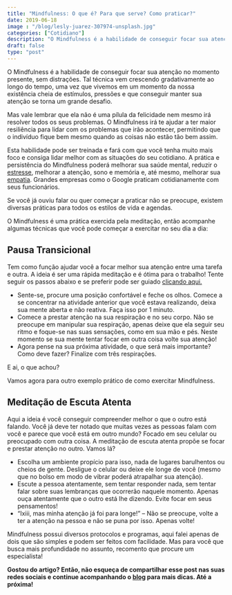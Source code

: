 ```yaml
---
title: "Mindfulness: O que é? Para que serve? Como praticar?"
date: 2019-06-18
image : "/blog/lesly-juarez-307974-unsplash.jpg"
categories: ["Cotidiano"]
description: "O Mindfulness é a habilidade de conseguir focar sua atenção no momento presente, sem distrações. Tal técnica vem crescendo gradativamente ao longo do tempo."
draft: false
type: "post"
---
```


O Mindfulness é a habilidade de conseguir focar sua atenção no momento presente, sem distrações. Tal técnica vem crescendo gradativamente ao longo do tempo, uma vez que vivemos em um momento da nossa existência cheia de estímulos, pressões e que conseguir manter sua atenção se torna um grande desafio.

Mas vale lembrar que ela não é uma pílula da felicidade nem mesmo irá resolver todos os seus problemas. O Mindfulness irá te ajudar a ter maior resiliência para lidar com os problemas que irão acontecer, permitindo que o indivíduo fique bem mesmo quando as coisas não estão tão bem assim.

Esta habilidade pode ser treinada e fará com que você tenha muito mais foco e consiga lidar melhor com as situações do seu cotidiano. A prática e persistência do Mindfulness poderá melhorar sua saúde mental, reduzir o [estresse](/5-maneiras-de-se-controlar-o-estresse/), melhorar a atenção, sono e memória e, até mesmo, melhorar sua [empatia](/empatia-voce-sabe-lidar-com-a-diversidade/). Grandes empresas como o Google praticam cotidianamente com seus funcionários.

Se você já ouviu falar ou quer começar a praticar não se preocupe, existem diversas práticas para todos os estilos de vida e agendas.

O Mindfulness é uma prática exercida pela meditação, então acompanhe algumas técnicas que você pode começar a exercitar no seu dia a dia: 

## **Pausa Transicional** 

Tem como função ajudar você a focar melhor sua atenção entre uma tarefa e outra. A ideia é ser uma rápida meditação e é ótima para o trabalho! Tente seguir os passos abaixo e se preferir pode ser guiado [clicando aqui.](https://www.mindfulnesscentreofexcellence.com/qr-code-transitional-pause/) 

- Sente-se, procure uma posição confortável e feche os olhos. Comece a se concentrar na atividade anterior que você estava realizando, deixa sua mente aberta e não reativa. Faça isso por 1 minuto.
- Comece a prestar atenção na sua respiração e no seu corpo. Não se preocupe em manipular sua respiração, apenas deixe que ela seguir seu ritmo e foque-se nas suas sensações, como em sua mão e pés. Neste momento se sua mente tentar focar em outra coisa volte sua atenção!
- Agora pense na sua próxima atividade, o que será mais importante? Como deve fazer? Finalize com três respirações. 

E ai, o que achou? 

Vamos agora para outro exemplo prático de como exercitar Mindfulness. 

## **Meditação de Escuta Atenta** 

Aqui a ideia é você conseguir compreender melhor o que o outro está falando. Você já deve ter notado que muitas vezes as pessoas falam com você e parece que você está em outro mundo? Focado em seu celular ou preocupado com outra coisa. A meditação de escuta atenta propõe se focar e prestar atenção no outro. Vamos lá? 

- Escolha um ambiente propício para isso, nada de lugares barulhentos ou cheios de gente. Desligue o celular ou deixe ele longe de você (mesmo que no bolso em modo de vibrar poderá atrapalhar sua atenção).
- Escute a pessoa atentamente, sem tentar responder nada, sem tentar falar sobre suas lembranças que ocorrerão naquele momento. Apenas ouça atentamente que o outro está lhe dizendo. Evite focar em seus pensamentos!
- “Ixiii, mas minha atenção já foi para longe!” – Não se preocupe, volte a ter a atenção na pessoa e não se puna por isso. Apenas volte! 

Mindfulness possui diversos protocolos e programas, aqui falei apenas de dois que são simples e podem ser feitos com facilidade. Mas para você que busca mais profundidade no assunto, recomento que procure um especialista!

**Gostou do artigo? Então, não esqueça de compartilhar esse post nas suas redes sociais e continue acompanhando o [blog](/blog/) para mais dicas. Até a próxima!**